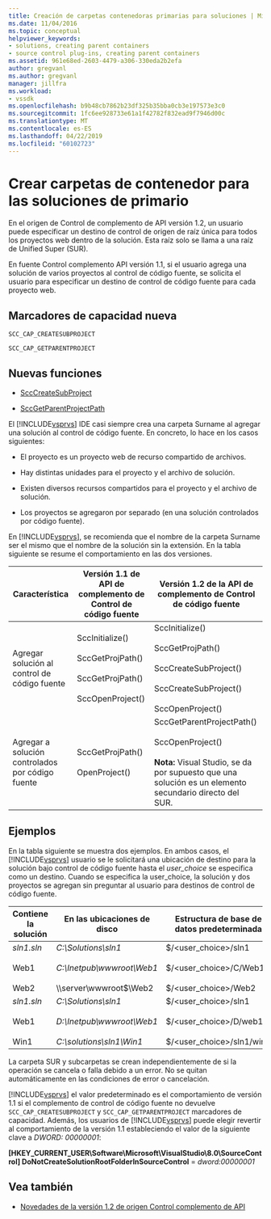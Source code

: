 ```yaml
---
title: Creación de carpetas contenedoras primarias para soluciones | Microsoft Docs
ms.date: 11/04/2016
ms.topic: conceptual
helpviewer_keywords:
- solutions, creating parent containers
- source control plug-ins, creating parent containers
ms.assetid: 961e68ed-2603-4479-a306-330eda2b2efa
author: gregvanl
ms.author: gregvanl
manager: jillfra
ms.workload:
- vssdk
ms.openlocfilehash: b9b48cb7862b23df325b35bba0cb3e197573e3c0
ms.sourcegitcommit: 1fc6ee928733e61a1f42782f832ead9f7946d00c
ms.translationtype: MT
ms.contentlocale: es-ES
ms.lasthandoff: 04/22/2019
ms.locfileid: "60102723"
---
```

# <a name="create-parent-container-folders-for-solutions"></a>Crear carpetas de contenedor para las soluciones de primario
En el origen de Control de complemento de API versión 1.2, un usuario puede especificar un destino de control de origen de raíz única para todos los proyectos web dentro de la solución. Esta raíz solo se llama a una raíz de Unified Super (SUR).

 En fuente Control complemento API versión 1.1, si el usuario agrega una solución de varios proyectos al control de código fuente, se solicita el usuario para especificar un destino de control de código fuente para cada proyecto web.

## <a name="new-capability-flags"></a>Marcadores de capacidad nueva
 `SCC_CAP_CREATESUBPROJECT`

 `SCC_CAP_GETPARENTPROJECT`

## <a name="new-functions"></a>Nuevas funciones
- [SccCreateSubProject](../../extensibility/scccreatesubproject-function.md)

- [SccGetParentProjectPath](../../extensibility/sccgetparentprojectpath-function.md)

 El [!INCLUDE[vsprvs](../../code-quality/includes/vsprvs_md.md)] IDE casi siempre crea una carpeta Surname al agregar una solución al control de código fuente. En concreto, lo hace en los casos siguientes:

- El proyecto es un proyecto web de recurso compartido de archivos.

- Hay distintas unidades para el proyecto y el archivo de solución.

- Existen diversos recursos compartidos para el proyecto y el archivo de solución.

- Los proyectos se agregaron por separado (en una solución controlados por código fuente).

En [!INCLUDE[vsprvs](../../code-quality/includes/vsprvs_md.md)], se recomienda que el nombre de la carpeta Surname ser el mismo que el nombre de la solución sin la extensión. En la tabla siguiente se resume el comportamiento en las dos versiones.

|Característica|Versión 1.1 de API de complemento de Control de código fuente|Versión 1.2 de la API de complemento de Control de código fuente|
|-------------| - | - |
|Agregar solución al control de código fuente|SccInitialize()<br /><br /> SccGetProjPath()<br /><br /> SccGetProjPath()<br /><br /> SccOpenProject()|SccInitialize()<br /><br /> SccGetProjPath()<br /><br /> SccCreateSubProject()<br /><br /> SccCreateSubProject()<br /><br /> SccOpenProject()|
|Agregar a solución controlados por código fuente|SccGetProjPath()<br /><br /> OpenProject()|SccGetParentProjectPath()<br /><br /> SccOpenProject()<br /><br />  **Nota:**  Visual Studio, se da por supuesto que una solución es un elemento secundario directo del SUR.|

## <a name="examples"></a>Ejemplos
 En la tabla siguiente se muestra dos ejemplos. En ambos casos, el [!INCLUDE[vsprvs](../../code-quality/includes/vsprvs_md.md)] usuario se le solicitará una ubicación de destino para la solución bajo control de código fuente hasta el *user_choice* se especifica como un destino. Cuando se especifica la user_choice, la solución y dos proyectos se agregan sin preguntar al usuario para destinos de control de código fuente.

|Contiene la solución|En las ubicaciones de disco|Estructura de base de datos predeterminada|
|-----------------------|-----------------------|--------------------------------|
|*sln1.sln*<br /><br /> Web1<br /><br /> Web2|*C:\Solutions\sln1*<br /><br /> *C:\Inetpub\wwwroot\Web1*<br /><br /> \\\server\wwwroot$\Web2|$/<user_choice>/sln1<br /><br /> $/<user_choice>/C/Web1<br /><br /> $/<user_choice>/Web2|
|*sln1.sln*<br /><br /> Web1<br /><br /> Win1|*C:\Solutions\sln1*<br /><br /> *D:\Inetpub\wwwroot\Web1*<br /><br /> *C:\solutions\sln1\Win1*|$/<user_choice>/sln1<br /><br /> $/<user_choice>/D/web1<br /><br /> $/<user_choice>/sln1/win1|

 La carpeta SUR y subcarpetas se crean independientemente de si la operación se cancela o falla debido a un error. No se quitan automáticamente en las condiciones de error o cancelación.

 [!INCLUDE[vsprvs](../../code-quality/includes/vsprvs_md.md)] el valor predeterminado es el comportamiento de versión 1.1 si el complemento de control de código fuente no devuelve `SCC_CAP_CREATESUBPROJECT` y `SCC_CAP_GETPARENTPROJECT` marcadores de capacidad. Además, los usuarios de [!INCLUDE[vsprvs](../../code-quality/includes/vsprvs_md.md)] puede elegir revertir al comportamiento de la versión 1.1 estableciendo el valor de la siguiente clave a *DWORD: 00000001*:

 **[HKEY_CURRENT_USER\Software\Microsoft\VisualStudio\8.0\SourceControl] DoNotCreateSolutionRootFolderInSourceControl** = *dword:00000001*

## <a name="see-also"></a>Vea también
- [Novedades de la versión 1.2 de origen Control complemento de API](../../extensibility/internals/what-s-new-in-the-source-control-plug-in-api-version-1-2.md)